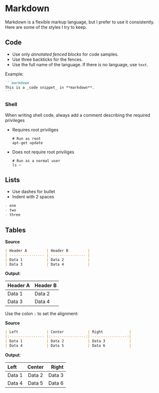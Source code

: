 # Markdown

Markdown is a flexible markup language, but I prefer to use it consistently.
Here are some of the styles I try to keep.

## Code

- Use only _annotated fenced blocks_ for code samples.
- Use three backticks for the fences.
- Use the full name of the language. If there is no language, use `text`.

Example:

<!-- I use a block fenced with 4 backticks to escape the inner block. -->
````markdown
```markdown
This is a _code snippet_ in **markdown**.
```
````

### Shell

When writing shell code, always add a comment describing the required privileges

- Requires root priviliges

  ```shell
  # Run as root
  apt-get update
  ```
- Does not require root priviliges

  ```shell
  # Run as a normal user
  ls ~
  ```

## Lists

- Use dashes for bullet
- Indent with 2 spaces

```markdown
- one
- two
- three
```

## Tables

**Source**

```markdown
| Header A         | Header B         |
| ---------------- | ---------------- |
| Data 1           | Data 2           |
| Data 3           | Data 4           |
```

**Output**:

| Header A         | Header B         |
| ---------------- | ---------------- |
| Data 1           | Data 2           |
| Data 3           | Data 4           |

Use the colon `:` to set the alignment:

**Source**

```markdown
| Left             | Center           | Right            |
|:---------------- |:----------------:| ----------------:|
| Data 1           | Data 2           | Data 3           |
| Data 4           | Data 5           | Data 6           |
```

**Output**:

| Left             | Center           | Right            |
|:---------------- |:----------------:| ----------------:|
| Data 1           | Data 2           | Data 3           |
| Data 4           | Data 5           | Data 6           |
